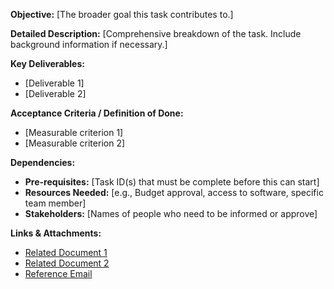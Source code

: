 **Objective:**
[The broader goal this task contributes to.]

**Detailed Description:**
[Comprehensive breakdown of the task. Include background information if necessary.]

**Key Deliverables:**

- [Deliverable 1]
- [Deliverable 2]

**Acceptance Criteria / Definition of Done:**

- [Measurable criterion 1]
- [Measurable criterion 2]

**Dependencies:**

- **Pre-requisites:** [Task ID(s) that must be complete before this can start]
- **Resources Needed:** [e.g., Budget approval, access to software, specific team member]
- **Stakeholders:** [Names of people who need to be informed or approve]

**Links & Attachments:**

- [Related Document 1]()
- [Related Document 2]()
- [Reference Email]()
